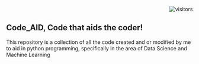 <p align="right"> <img src="https://visitor-badge.glitch.me/badge?page_id=anidimma.visitor-badge" alt="visitors"> </p>


## Code_AID, Code that aids the coder!


This repository is a collection of all the code created and or modified by me to aid in python programming, specifically in the area of Data Science and Machine Learning
